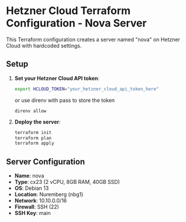 # Hetzner Cloud Terraform Configuration - Nova Server

This Terraform configuration creates a server named "nova" on Hetzner Cloud with hardcoded settings.

## Setup

1. **Set your Hetzner Cloud API token**:
   ```bash
   export HCLOUD_TOKEN="your_hetzner_cloud_api_token_here"
   ```

   or use direnv with pass to store the token

   ```
   direnv allow
   ```

2. **Deploy the server**:
   ```bash
   terraform init
   terraform plan
   terraform apply
   ```

## Server Configuration

- **Name**: nova
- **Type**: cx23 (2 vCPU, 8GB RAM, 40GB SSD)
- **OS**: Debian 13
- **Location**: Nuremberg (nbg1)
- **Network**: 10.10.0.0/16
- **Firewall**: SSH (22)
- **SSH Key**: main